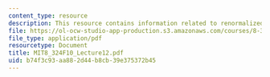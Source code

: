 ```yaml
---
content_type: resource
description: This resource contains information related to renormalized lagrangian.
file: https://ol-ocw-studio-app-production.s3.amazonaws.com/courses/8-324-relativistic-quantum-field-theory-ii-fall-2010/b74f3c93aa882d44b8cb39e375372b45_MIT8_324F10_Lecture12.pdf
file_type: application/pdf
resourcetype: Document
title: MIT8_324F10_Lecture12.pdf
uid: b74f3c93-aa88-2d44-b8cb-39e375372b45
---
```

